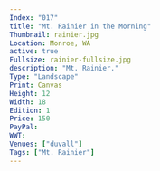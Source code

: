 ```yaml
---
Index: "017"
title: "Mt. Rainier in the Morning"
Thumbnail: rainier.jpg
Location: Monroe, WA
active: true
Fullsize: rainier-fullsize.jpg
description: "Mt. Rainier." 
Type: "Landscape"
Print: Canvas
Height: 12
Width: 18
Edition: 1
Price: 150
PayPal: 
WWT: 
Venues: ["duvall"]
Tags: ["Mt. Rainier"]
---
```

